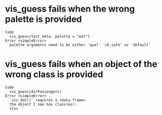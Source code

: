 # vis_guess fails when the wrong palette is provided

    Code
      vis_guess(test_data, palette = "wat")
    Error <simpleError>
      palette arguments need to be either 'qual' 'cb_safe' or 'default'

# vis_guess fails when an object of the wrong class is provided

    Code
      vis_guess(AirPassengers)
    Error <simpleError>
      `vis_dat()` requires a <data.frame>
      the object I see has class(es):
      <ts>


